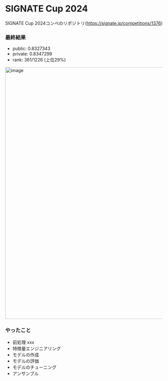 # SIGNATE Cup 2024

SIGNATE Cup 2024コンペのリポジトリ(https://signate.jp/competitions/1376)

### 最終結果
- public: 0.8327343
- private: 0.8347299 
- rank: 361/1226 (上位29%)
<img width="806" alt="image" src="https://github.com/user-attachments/assets/f387fcea-0a1e-4372-ac31-3b04bc7205cb">

### やったこと

- 前処理
xxx
- 特徴量エンジニアリング
- モデルの作成
- モデルの評価
- モデルのチューニング
- アンサンブル
